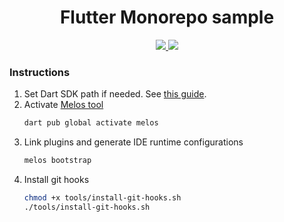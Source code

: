 <h1 align="center">Flutter Monorepo sample</h1>
<p align="center">
   <a href="https://github.com/rohitkaradkar-tw/flutter-monorepo-sample/actions/workflows/cd.yml">
      <img src="https://github.com/rohitkaradkar-tw/flutter-monorepo-sample/actions/workflows/cd.yml/badge.svg?branch=main">
   </a>
   <a href="https://rohitkaradkar-tw.github.io/flutter-monorepo-sample">
      <img src="https://img.shields.io/badge/web_app-gray?logo=googlechrome&logoColor=white">
   </a>
</p>

### Instructions
1. Set Dart SDK path if needed. See [this guide](https://stackoverflow.com/a/64934005).
2. Activate [Melos tool](https://melos.invertase.dev/)
    ```bash
    dart pub global activate melos 
    ```
3. Link plugins and generate IDE runtime configurations
    ```bash
    melos bootstrap
    ```
4. Install git hooks
    ```bash
    chmod +x tools/install-git-hooks.sh
    ./tools/install-git-hooks.sh
    ```
